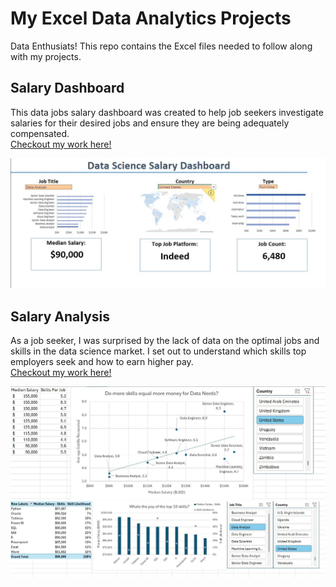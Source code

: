 # My Excel Data Analytics Projects 

Data Enthusiats! This repo contains the Excel files needed to follow along with my projects.  

## Salary Dashboard  
This data jobs salary dashboard was created to help job seekers investigate salaries for their desired jobs and ensure they are being adequately compensated.  
[Checkout my work here!](https://github.com/VAurelioIII/Excel-Project-Data-Analytics/tree/main/Project%20I%20Dashboard)    

![Data Science Salary Dashboard](https://github.com/VAurelioIII/Excel-Project-Data-Analytics/blob/main/Images/Data%20Science%20Salary%20Dashboard.jpg)  

## Salary Analysis  
As a job seeker, I was surprised by the lack of data on the optimal jobs and skills in the data science market. I set out to understand which skills top employers seek and how to earn higher pay.  
[Checkout my work here!](https://github.com/VAurelioIII/Excel-Project-Data-Analytics/tree/main/Project%20II%20Analysis)    

![Skills Per Occupation](https://github.com/VAurelioIII/Excel-Project-Data-Analytics/blob/main/Images/Data%20Analysis%20I.jpg)  
![Skill Likelihood](https://github.com/VAurelioIII/Excel-Project-Data-Analytics/blob/main/Images/Data%20Analysis%20II.jpg)  
